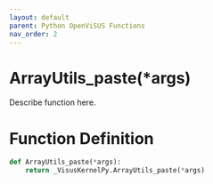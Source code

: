 ```yaml
---
layout: default
parent: Python OpenViSUS Functions
nav_order: 2
---
```


# ArrayUtils_paste(*args)

Describe function here.

# Function Definition

```python
def ArrayUtils_paste(*args):
    return _VisusKernelPy.ArrayUtils_paste(*args)
```